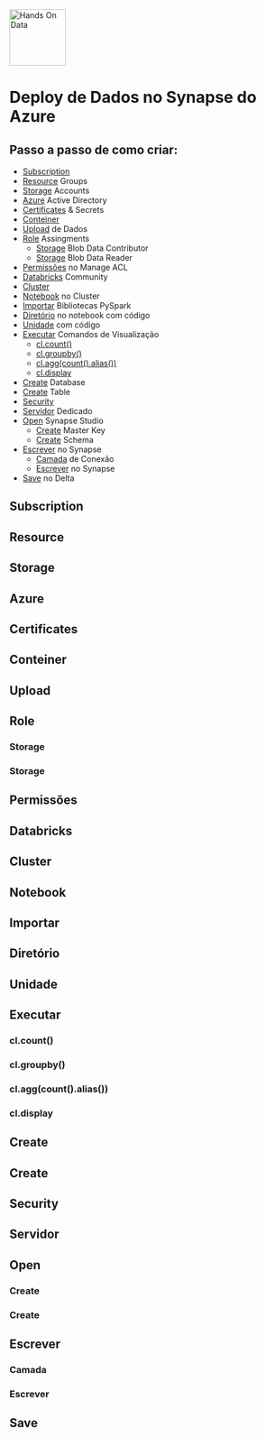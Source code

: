 <img src="C:/Users/Usuario/Desktop/Lenovo Files/Richard Araujo/1_Preparacao_de_Dados/Imagens/logo.png" alt="Hands On Data" style="height: 100px; width:100px;"/>

# Deploy de Dados no Synapse do Azure
## Passo a passo de como criar:
- [Subscription](Readme.md#Subscription)
- [Resource](Markdown.md#Resource) Groups
- [Storage](Markdown.md#Storage) Accounts
- [Azure](Markdown.md#Azure) Active Directory
- [Certificates](Markdown.md#Certificates) & Secrets
- [Conteiner](Markdown.md#Conteiner)
- [Upload](Markdown.md#Upload) de Dados
- [Role](Markdown.md#Role) Assingments
  - [Storage](Markdown.md#Storage) Blob Data Contributor
  - [Storage](Markdown.md#Storage) Blob Data Reader
- [Permissões](Markdown.md#Permissões) no Manage ACL
- [Databricks](Markdown.md#Databricks) Community
- [Cluster](Markdown.md#Cluster)
- [Notebook](Markdown.md#Notebook) no Cluster
- [Importar](Markdown.md#Importar) Bibliotecas PySpark
- [Diretório](Markdown.md#Diretório) no notebook com código
- [Unidade](Markdown.md#Unidade) com código
- [Executar](Markdown.md#Executar) Comandos de Visualização
  - [cl.count()](Markdown.md#cl.count())
  - [cl.groupby()](Markdown.md#cl.groupby())
  - [cl.agg(count().alias())](Markdown.md#cl.agg(count().alias()))
  - [cl.display](Markdown.md#cl.display)
- [Create](Markdown.md#Create) Database
- [Create](Markdown.md#Create) Table
- [Security](Markdown.md#Security)
- [Servidor](Markdown.md#Servidor) Dedicado
- [Open](Markdown.md#Open) Synapse Studio
  - [Create](Markdown.md#Create) Master Key
  - [Create](Markdown.md#Create) Schema
- [Escrever](Markdown.md#Escrever) no Synapse
  - [Camada](Markdown.md#Camada) de Conexão
  - [Escrever](Markdown.md#Escrever) no Synapse
- [Save](Markdown.md#Save) no Delta


## Subscription

## Resource

## Storage

## Azure

## Certificates

## Conteiner

## Upload

## Role

### Storage

### Storage

## Permissões

## Databricks

## Cluster

## Notebook

## Importar

## Diretório

## Unidade

## Executar

### cl.count()

### cl.groupby()

### cl.agg(count().alias())

### cl.display

## Create
 
## Create

## Security

## Servidor

## Open

### Create

### Create

## Escrever

### Camada

### Escrever

## Save


